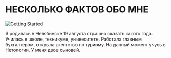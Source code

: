 # НЕСКОЛЬКО ФАКТОВ ОБО МНЕ
![Getting Started](./фото/DSC_0001.JPG)

Я родилась в Челябинске 19 августа страшно сказать какого года.
Училась в школе, техникуме, унивеситете.
Работала главным бухгалтером, открыла агентство по туризму.
На данный момент учусь в Нетологии.
У меня двое сыновей.